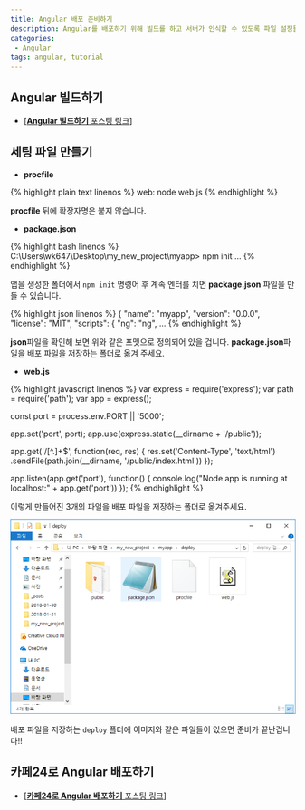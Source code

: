 ```yaml
---
title: Angular 배포 준비하기
description: Angular를 배포하기 위해 빌드를 하고 서버가 인식할 수 있도록 파일 설정들을 변경하는 방법에 대한 포스팅입니다.
categories:
 - Angular
tags: angular, tutorial
---
```


## Angular 빌드하기
- [[**Angular 빌드하기** 포스팅 링크](https://wkddnjset.github.io/angular/2018/01/31/Angular-설치-및-프로젝트-생성&빌드하기/)]

## 세팅 파일 만들기

* **procfile**

{% highlight plain text linenos %}
web: node web.js
{% endhighlight %}

**procfile** 뒤에 확장자명은 붙지 않습니다.

* **package.json**

{% highlight bash linenos %}
C:\Users\wk647\Desktop\my_new_project\myapp> npm init
...
{% endhighlight %}

앱을 생성한 폴더에서 `npm init` 명령어 후 계속 엔터를 치면 **package.json** 파일을 만들 수 있습니다.

{% highlight json linenos %}
{
  "name": "myapp",
  "version": "0.0.0",
  "license": "MIT",
  "scripts": {
    "ng": "ng",
...
{% endhighlight %}

**json**파일을 확인해 보면 위와 같은 포맷으로 정의되어 있을 겁니다. **package.json**파일을 배포 파일을 저장하는 폴더로 옮겨 주세요.

* **web.js**

{% highlight javascript linenos %}
var express = require('express');
var path = require('path');
var app = express();

const port = process.env.PORT || '5000';

app.set('port', port);
app.use(express.static(__dirname + '/public'));

app.get('/[^\.]+$', function(req, res) {
    res.set('Content-Type', 'text/html')
        .sendFile(path.join(__dirname, '/public/index.html'))
});

app.listen(app.get('port'), function() {
  console.log("Node app is running at localhost:" + app.get('port'))
});
{% endhighlight %}

이렇게 만들어진 3개의 파일을 배포 파일을 저장하는 폴더로 옮겨주세요.

![deploy-01](https://raw.githubusercontent.com/wkddnjset/wkddnjset.github.io/master/_posts/images/2018-01-31/deploy_01.png)

배포 파일을 저장하는 `deploy` 폴더에 이미지와 같은 파일들이 있으면 준비가 끝난겁니다!!

## 카페24로 Angular 배포하기

- [[**카페24로 Angular 배포하기** 포스팅 링크](https://wkddnjset.github.io/angular/2018/01/30/카페24에서-Angular-배포하기/#git-저장소에-업로드하기)]
